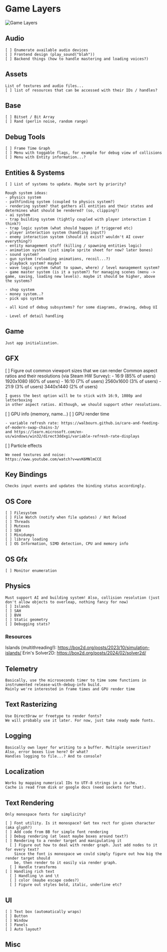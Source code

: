 # Game Layers
  
  ![Game Layers](game_layers_1.png)

## Audio

    [ ] Enumerate available audio devices
    [ ] Frontend design (play_sound("blah"))
    [ ] Backend things (how to handle mastering and loading voices?)

## Assets

    List of textures and audio files...
    [ ] list of resources that can be accessed with their IDs / handles?

## Base

    [ ] Bitset / Bit Array
    [ ] Rand (perlin noise, random range)

## Debug Tools

    [ ] Frame Time Graph
    [ ] Menu with toggable flags, for example for debug view of collisions
    [ ] Menu with Entity information...?

## Entities & Systems

    [ ] List of systems to update. Maybe sort by priority?

    Rough system ideas:
    - physics system
    - pathfinding system (coupled to physics system?)
    - rendering system? that gathers all entities and their states and determines what should be rendered? (so, clipping?)
    - ai system
    - trap building system (tightly coupled with player interaction I think?)
    - trap logic system (what should happen if triggered etc)
    - player interaction system (handling input?)
    - enemy interaction system (should it exist? wouldn't AI cover everything?)
    - entity management stuff (killing / spawning entities logic)
    - animation system (just simple sprite sheet for now? later bones)
    - sound system?
    - gun system (reloading animations, recoil...?)
    - playback system? maybe?
    - wave logic system (what to spawn, where) / level management system?
    - game master system (is it a system?) for managing scenes (menu -> game, saving, loading new levels). maybe it should be higher, above the systems?
    
    - shop system
    - money system..?
    - pick ups system

    - all kind of debug subsystems? for some diagrams, drawing, debug UI

    - Level of detail handling

## Game

    Just app initialization.

## GFX

  [ ] Figure out common viewport sizes that we can render
    Common aspect ratios and their resolutions (via Steam HW Survey):
    - 16:9  (85% of users)  1920x1080  (60% of users)
    - 16:10 (7% of users)   2560x1600  (3% of users)
    - 21:9  (3% of users)   3440x1440  (2% of users)

    I guess the best option will be to stick with 16:9, 1080p and letterboxing
    in other aspect ratios. Although, we should support other resolutions.

  [ ] GPU info (memory, name...)
  [ ] GPU render time

    - variable refresh rate: https://walbourn.github.io/care-and-feeding-of-modern-swap-chains-3/
    and https://learn.microsoft.com/en-us/windows/win32/direct3ddxgi/variable-refresh-rate-displays

  [ ] Particle effects

    We need textures and noise:
    https://www.youtube.com/watch?v=wvK6MNlmCCE

## Key Bindings

    Checks input events and updates the binding status accordingly.

## OS Core

    [ ] Filesystem 
    [ ] File Watch (notify when file updates) / Hot Reload
    [ ] Threads
    [ ] Mutexes
    [ ] SEH
    [ ] Minidumps
    [ ] library loading
    [ ] OS Information, SIMD detection, CPU and memory info

## OS Gfx

    [ ] Monitor enumeration

## Physics

    Must support AI and building system! Also, collision resolution (just don't allow objects to overleap, nothing fancy for now)
    [ ] Islands
    [ ] SAH
    [ ] BVH
    [ ] Static geometry
    [ ] Debugging stats?

### Resources

  Islands (multithreading!): <https://box2d.org/posts/2023/10/simulation-islands/>
  Erin's Solver2D: <https://box2d.org/posts/2024/02/solver2d/>

## Telemetry

    Basically, use the microseconds timer to time some functions in instrumented release-with-debug-info build.
    Mainly we're interested in frame times and GPU render time

## Text Rasterizing

    Use DirectDraw or freetype to render fonts?
    We will probably use it later. For now, just take ready made fonts.

## Logging

    Basically own layer for writing to a buffer. Multiple severities? Also, error boxes live here? Or what? 
    Handles logging to file...? And to console?

## Localization

    Works by mapping numerical IDs to UTF-8 strings in a cache.
    Cache is read from disk or google docs (need sockets for that).

## Text Rendering

    Only monospace fonts for simplicity?
    
    [ ] Font utility. Is it monospace? Get tex rect for given character (aka glyph?) 
    [ ] Add code from BB for simple font rendering
    [ ] Debug rendering (at least maybe boxes around text?)
    [ ] Rendering to a render target and manipulating it
      [ ] Figure out how to deal with render graph. Just add nodes to it for every text?
        Since the font is monospace we could simply figure out how big the render target should
        be, then render to it easily via render graph.
      [ ] Handle transforms
    [ ] Handling rich text 
      [ ] Handling \n and \t
      [ ] color (maybe escape codes?)
      [ ] Figure out styles bold, italic, underline etc?

## UI

    [ ] Text box (automatically wraps)
    [ ] Button
    [ ] Window
    [ ] Panels
    [ ] Auto layout?

## Misc
